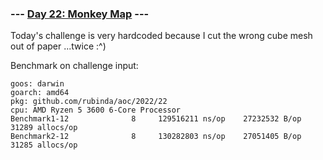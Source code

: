 ### --- [Day 22: Monkey Map](https://adventofcode.com/2022/day/22) ---

Today's challenge is very hardcoded because I cut the wrong cube mesh out of paper ...twice :^)

Benchmark on challenge input:

```
goos: darwin
goarch: amd64
pkg: github.com/rubinda/aoc/2022/22
cpu: AMD Ryzen 5 3600 6-Core Processor
Benchmark1-12    	       8	 129516211 ns/op	27232532 B/op	   31289 allocs/op
Benchmark2-12    	       8	 130282803 ns/op	27051405 B/op	   31285 allocs/op
```
